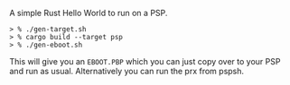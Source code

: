 A simple Rust Hello World to run on a PSP.

```
> % ./gen-target.sh
> % cargo build --target psp
> % ./gen-eboot.sh
```

This will give you an `EBOOT.PBP` which you can just copy over to your PSP and run as usual. Alternatively you can run the prx from pspsh.
